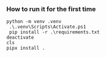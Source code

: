### How to run it for the first time
```
python -m venv .venv
 .\.venv\Scripts\Activate.ps1
 pip install -r .\requirements.txt
deactivate
cls
pipx install .
```
